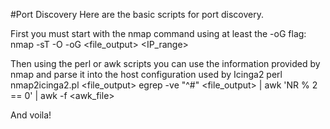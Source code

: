 #Port Discovery
Here are the basic scripts for port discovery.

First you must start with the nmap command using at least the -oG flag:
nmap -sT -O -oG <file_output> <IP_range>

Then using the perl or awk scripts you can use the information provided by nmap and parse it into the host configuration used by Icinga2
perl nmap2icinga2.pl <file_output>
egrep -ve "^#" <file_output> | awk 'NR % 2 == 0' | awk -f <awk_file>

And voila!
